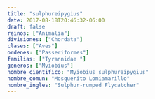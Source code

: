```yaml
---
title: "sulphureipygius"
date: 2017-08-18T20:46:32-06:00
draft: false
reinos: ["Animalia"]
divisiones: ["Chordata"]
clases: ["Aves"]
ordenes: ["Passeriformes"]
familias: ["Tyrannidae "]
generos: ["Myiobius"]
nombre_cientifico: "Myiobius sulphureipygius"
nombre_comun: "Mosquerito Lomiamarillo"
nombre_ingles: "Sulphur-rumped Flycatcher"
---
```

